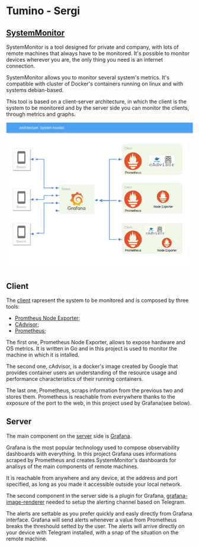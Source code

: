 # Tumino - Sergi

## [SystemMonitor](SystemMonitor)

SystemMonitor is a tool designed for private and company, with lots of remote machines that always have to be monitored. It's possible to monitor devices wherever you are, the only thing you need is an internet connection.

SystemMonitor allows you to monitor several system's metrics. It's compatible with cluster of Docker's containers running on linux and with systems debian-based.

This tool is based on a client-server architecture, in which the client is the system to be monitored and by the server side you can monitor the clients, through metrics and graphs.

![Architecture](projectImage.jpg)

## Client

The [client](SystemMonitor/Client) rapresent the system to be monitored and is composed by three tools:
- [Promtheus Node Exporter](https://github.com/prometheus/node_exporter);
- [CAdvisor](https://github.com/google/cadvisor);
- [Prometheus](https://prometheus.io/);

The first one, Prometheus Node Exporter, allows to expose hardware and OS metrics. It is written in Go and in this project is used to monitor the machine in which it is intalled.

The second one, cAdvisor, is a docker's image created by Google that provides container users an understanding of the resource usage and performance characteristics of their running containers.

The last one, Prometheus, scraps information from the previous two and stores them. Prometheus is reachable from everywhere thanks to the exposure of the port to the web, in this project used by Grafana(see below).  

## Server

The main component on the [server](SystemMonitor/Server) side is [Grafana](https://grafana.com/).

Grafana is the most popular technology used to compose observability dashboards with everything. 
In this project Grafana uses informations scraped by Prometheus and creates SystemMonitor's dashboards for analisys of the main components of remote machines.

It is reachable from anywhere and any device, at the address and port specified, as long as you made it accessible outside your local network. 

The second component in the server side is a plugin for Grafana, [grafana-image-renderer](https://grafana.com/grafana/plugins/grafana-image-renderer) needed to setup the alerting channel based on Telegram.

The alerts are settable as you prefer quickly and easly directly from Grafana interface. Grafana will send alerts whenever a value from Prometheus breaks the threshould setted by the user. The alerts will arrive directly on your device with Telegram installed, with a snap of the situation on the remote machine.
